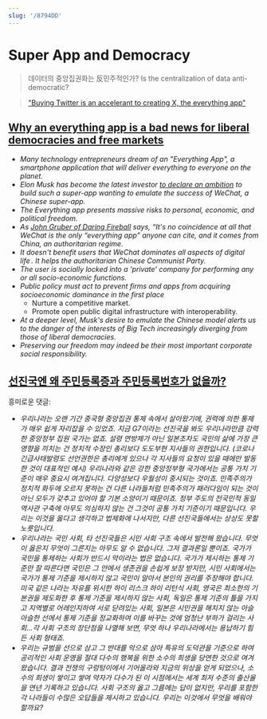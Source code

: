 ```yaml
---
slug: '/8794DD'
---
```


# Super App and Democracy

> 데이터의 중앙집권화는 反민주적인가? Is the centralization of data anti-democratic?

> ["Buying Twitter is an accelerant to creating X, the everything app"](https://twitter.com/elonmusk/status/1577428272056389633)

## [Why an everything app is a bad news for liberal democracies and free markets](https://www.nitinpai.in/2022/10/10/why-an-everything-app-is-bad-news-for-liberal-democracies-and-free-markets)

- _Many technology entrepreneurs dream of an "Everything App", a smartphone application that will deliver everything to everyone on the planet._
- _Elon Musk has become the latest investor [to declare an ambition](https://www.bloomberg.com/news/articles/2022-10-04/musk-says-buying-twitter-speeds-up-creating-an-everything-app) to build such a super-app wanting to emulate the success of WeChat, a Chinese super-app._
- _The Everything app presents massive risks to personal, economic, and political freedom._
- _As [John Gruber of Daring Fireball](https://daringfireball.net/2022/10/everything) says, “It's no coincidence at all that WeChat is the only “everything app” anyone can cite, and it comes from China, an authoritarian regime._
- _It doesn't benefit users that WeChat dominates all aspects of digital life . It helps the authoritarian Chinese Communist Party._
- _The user is socially locked into a 'private' company for performing any or all socio-economic functions._
- _Public policy must act to prevent firms and apps from acquiring socioeconomic dominance in the first place_
  - Nurture a competitive market.
  - Promote open public digital infrastructure with interoperability.
- _At a deeper level, Musk's desire to emulate the Chinese model alerts us to the danger of the interests of Big Tech increasingly diverging from those of liberal democracies._
- _Preserving our freedom may indeed be their most important corporate social responsibility._

## [선진국엔 왜 주민등록증과 주민등록번호가 없을까?](https://www.youtube.com/watch?v=sJH5a_FxsAQ)

흥미로운 댓글:

- _우리나라는 오랜 기간 중국형 중앙집권 통제 속에서 살아왔기에, 권력에 의한 통제가 매우 쉽게 자리잡을 수 있었죠. 지금 G7이라는 선진국을 봐도 우리나라만큼 강력한 중앙정부 집원 국가는 없죠. 설령 연방제가 아닌 일본조차도 국민의 삶에 가장 큰 영향을 끼치는 건 정치적 수장인 총리보다 도도부현 지사들의 권한입니다. (코로나 긴급사태발령도 선언권한은 총리에게 있으나 각 지사들의 요청이 있을 때에만 발동한 것이 대표적인 예시) 우리나라와 같은 강한 중앙정부형 국가에서는 공통 가치 기준이 매우 중요시 여겨집니다. 다양성보다 우월성이 중시되는 것이죠. 민족주의가 정치적 화두에 오르지 못하는 건 다른 나라들처럼 민족주의가 패러다임이 되는 것이 아닌 모두가 갖추고 있어야 할 기본 소양이기 때문이죠. 정부 주도의 전국민적 동일 역사관 구축에 아무도 의심하지 않는 건 그것이 공통 가치 기준이기 때문입니다. 우리는 이것을 옳다고 생각하고 법제화에 나서지만, 다른 선진국들에서는 상상도 못할 노릇입니다._
- _우리나라는 국민 사회, 타 선진국들은 시민 사회 구조 속에서 발전해 왔습니다. 무엇이 옳은지 무엇이 그른지는 아무도 알 수 없습니다. 그저 결과론일 뿐이죠. 국가가 국민을 통제하는 사회가 반드시 악이라는 법은 없습니다. 국가가 제시하는 통제 기준만 잘 따른다면 국민은 그 안에서 생존권을 손쉽게 보장 받지만, 시민 사회에서는 국가가 통제 기준을 제시하지 않고 국민이 알아서 본인의 권리를 주장해야 합니다. 미국 같은 나라는 자유를 위시한 하이 리스크 하이 리턴식 사회, 영국은 최소한의 기본권을 제도화한 후 통제 기준을 제시하지 않는 사회, 독일은 통제 기준의 틀을 가지고 지역별로 어레인지하여 서로 닫려있는 사회, 일본은 시민권을 해치지 않는 아슬아슬한 선에서 통제 기준을 정교화하여 이를 바꾸는 것에 엄청난 부하가 걸리는 사회...각 사회 구조의 장단점을 나열해 보면, 무엇 하나 우리나라에서는 용납하기 힘든 사회 형태죠._
- _우리는 규범을 선으로 삼고 그 반대를 악으로 삼아 특유의 도덕관을 기준으로 하여 공리적인 사회 운영을 절대 다수의 행복을 위한 소수의 희생을 당연한 것으로 여겨왔습니다. 결과 전쟁의 구렁텅이에서 기어올라와 지금의 위상을 얻게 되었으나, 소수의 희생이 쌓이고 쌓여 약자가 다수가 된 이 시점에서는 세계 최저 수준의 출산율을 연년 기록하고 있습니다. 사회 구조의 옳고 그름에는 답이 없지만, 우리를 포함한 각 나라들이 수많은 오답들을 제시하고 있습니다. 우리는 이것에서 무엇을 배워야 할까요?_
